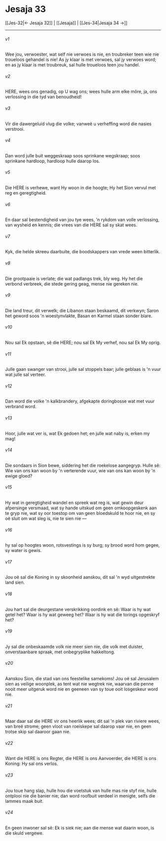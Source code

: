 # Jesaja 33

[[Jes-32|← Jesaja 32]] | [[Jesaja]] | [[Jes-34|Jesaja 34 →]]
***

###### v1
Wee jou, verwoester, wat self nie verwoes is nie, en troubreker teen wie nie troueloos gehandel is nie! As jy klaar is met verwoes, sal jy verwoes word; en as jy klaar is met troubreuk, sal hulle troueloos teen jou handel. 
###### v2
HERE, wees ons genadig, op U wag ons; wees hulle arm elke môre, ja, ons verlossing in die tyd van benoudheid! 
###### v3
Vir die dawergeluid vlug die volke; vanweë u verheffing word die nasies verstrooi. 
###### v4
Dan word julle buit weggeskraap soos sprinkane wegskraap; soos sprinkane hardloop, hardloop hulle daarop los. 
###### v5
Die HERE is verhewe, want Hy woon in die hoogte; Hy het Sion vervul met reg en geregtigheid. 
###### v6
En daar sal bestendigheid van jou tye wees, 'n rykdom van volle verlossing, van wysheid en kennis; die vrees van die HERE sal sy skat wees. 
###### v7
Kyk, die helde skreeu daarbuite, die boodskappers van vrede ween bitterlik. 
###### v8
Die grootpaaie is verlate; die wat padlangs trek, bly weg. Hy het die verbond verbreek, die stede gering geag, mense nie gereken nie. 
###### v9
Die land treur, dit verwelk; die Líbanon staan beskaamd, dit verkwyn; Saron het geword soos 'n woestynvlakte, Basan en Karmel staan sonder blare. 
###### v10
Nou sal Ek opstaan, sê die HERE; nou sal Ek My verhef, nou sal Ek My oprig. 
###### v11
Julle gaan swanger van strooi, julle sal stoppels baar; julle geblaas is 'n vuur wat julle sal verteer. 
###### v12
Dan word die volke 'n kalkbrandery, afgekapte doringbosse wat met vuur verbrand word. 
###### v13
Hoor, julle wat ver is, wat Ek gedoen het; en julle wat naby is, erken my mag! 
###### v14
Die sondaars in Sion bewe, siddering het die roekelose aangegryp. Hulle sê: Wie van ons kan woon by 'n verterende vuur, wie van ons kan woon by 'n ewige gloed? 
###### v15
Hy wat in geregtigheid wandel en spreek wat reg is, wat gewin deur afpersinge versmaad, wat sy hande uitskud om geen omkoopgeskenk aan te gryp nie, wat sy oor toestop om van geen bloedskuld te hoor nie, en sy oë sluit om wat sleg is, nie te sien nie — 
###### v16
hy sal op hoogtes woon, rotsvestings is sy burg; sy brood word hom gegee, sy water is gewis. 
###### v17
Jou oë sal die Koning in sy skoonheid aanskou, dit sal 'n wyd uitgestrekte land sien. 
###### v18
Jou hart sal die deurgestane verskrikking oordink en sê: Waar is hy wat getel het? Waar is hy wat geweeg het? Waar is hy wat die torings opgeskryf het? 
###### v19
Jy sal die onbeskaamde volk nie meer sien nie, die volk met duister, onverstaanbare spraak, met onbegryplike hakkeltong. 
###### v20
Aanskou Sion, die stad van ons feestelike samekoms! Jou oë sal Jerusalem sien as veilige woonplek, as tent wat nie wegtrek nie, waarvan die penne nooit meer uitgeruk word nie en geeneen van sy toue ooit losgeskeur word nie. 
###### v21
Maar daar sal die HERE vir ons heerlik wees; dit sal 'n plek van riviere wees, van breë strome; geen vloot van roeiskepe sal daarop vaar nie, en geen trotse skip sal daaroor gaan nie. 
###### v22
Want die HERE is ons Regter, die HERE is ons Aanvoerder, die HERE is ons Koning: Hy sal ons verlos. 
###### v23
Jou toue hang slap, hulle hou die voetstuk van hulle mas nie styf nie, hulle ontplooi nie die banier nie; dan word roofbuit verdeel in menigte, selfs die lammes maak buit. 
###### v24
En geen inwoner sal sê: Ek is siek nie; aan die mense wat daarin woon, is die skuld vergewe. 
